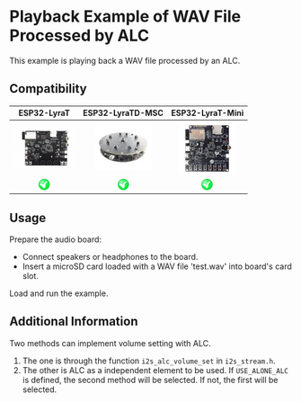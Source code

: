 # Playback Example of WAV File Processed by ALC

This example is playing back a WAV file processed by an ALC.

## Compatibility

| ESP32-LyraT | ESP32-LyraTD-MSC | ESP32-LyraT-Mini |
|:-----------:|:---------------:|:----------------:|
| [![alt text](../../../docs/_static/esp32-lyrat-v4.3-side-small.jpg "ESP32-LyraT")](https://docs.espressif.com/projects/esp-adf/en/latest/get-started/get-started-esp32-lyrat.html) | [![alt text](../../../docs/_static/esp32-lyratd-msc-v2.2-small.jpg "ESP32-LyraTD-MSC")](https://docs.espressif.com/projects/esp-adf/en/latest/get-started/get-started-esp32-lyratd-msc.html) | [![alt text](../../../docs/_static/esp32-lyrat-mini-v1.2-small.jpg "ESP32-LyraT-Mini")](https://docs.espressif.com/projects/esp-adf/en/latest/get-started/get-started-esp32-lyrat-mini.html) |
| ![alt text](../../../docs/_static/yes-button.png "Compatible") | ![alt text](../../../docs/_static/yes-button.png "Compatible") | ![alt text](../../../docs/_static/yes-button.png "Compatible") |


## Usage

Prepare the audio board:

- Connect speakers or headphones to the board. 
- Insert a microSD card loaded with a WAV file 'test.wav' into board's card slot.

Load and run the example.

## Additional Information

Two methods can implement volume setting with ALC. 
1. The one is through the function `i2s_alc_volume_set` in `i2s_stream.h`.
2. The other is ALC as a independent element to be used.
If `USE_ALONE_ALC` is defined, the second method will be selected. If not, the first will be selected.
